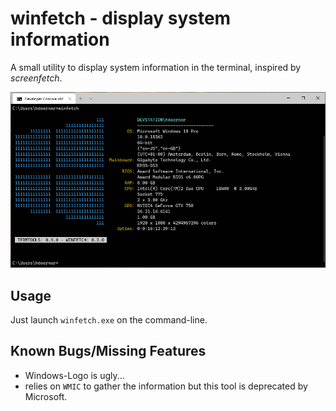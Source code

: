 # winfetch - display system information
A small utility to display system information in the terminal, inspired by *screenfetch*.

![Screenshot: winfetch](../../screenshots/winfetch_screenshot.png?raw=true "Screenshot: winfetch")

## Usage
Just launch `winfetch.exe` on the command-line.

## Known Bugs/Missing Features
- Windows-Logo is ugly...
- relies on `WMIC` to gather the information but this tool is deprecated by Microsoft.